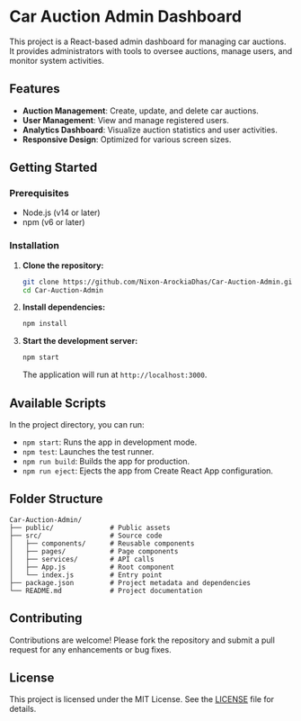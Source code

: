 # Car Auction Admin Dashboard

This project is a React-based admin dashboard for managing car auctions. It provides administrators with tools to oversee auctions, manage users, and monitor system activities.

## Features

- **Auction Management**: Create, update, and delete car auctions.
- **User Management**: View and manage registered users.
- **Analytics Dashboard**: Visualize auction statistics and user activities.
- **Responsive Design**: Optimized for various screen sizes.

## Getting Started

### Prerequisites

- Node.js (v14 or later)
- npm (v6 or later)

### Installation

1. **Clone the repository:**

   ```bash
   git clone https://github.com/Nixon-ArockiaDhas/Car-Auction-Admin.git
   cd Car-Auction-Admin
   ```

2. **Install dependencies:**

   ```bash
   npm install
   ```

3. **Start the development server:**

   ```bash
   npm start
   ```

   The application will run at `http://localhost:3000`.

## Available Scripts

In the project directory, you can run:

- `npm start`: Runs the app in development mode.
- `npm test`: Launches the test runner.
- `npm run build`: Builds the app for production.
- `npm run eject`: Ejects the app from Create React App configuration.

## Folder Structure

```
Car-Auction-Admin/
├── public/              # Public assets
├── src/                 # Source code
│   ├── components/      # Reusable components
│   ├── pages/           # Page components
│   ├── services/        # API calls
│   ├── App.js           # Root component
│   └── index.js         # Entry point
├── package.json         # Project metadata and dependencies
└── README.md            # Project documentation
```

## Contributing

Contributions are welcome! Please fork the repository and submit a pull request for any enhancements or bug fixes.

## License

This project is licensed under the MIT License. See the [LICENSE](LICENSE) file for details.
